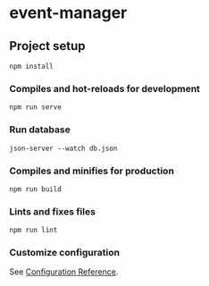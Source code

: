 # event-manager

## Project setup
```
npm install
```

### Compiles and hot-reloads for development
```
npm run serve
```

### Run database
```
json-server --watch db.json
```

### Compiles and minifies for production
```
npm run build
```

### Lints and fixes files
```
npm run lint
```

### Customize configuration
See [Configuration Reference](https://cli.vuejs.org/config/).
